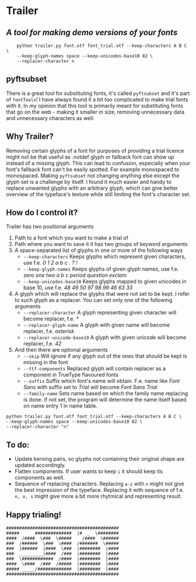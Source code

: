 # Trailer
## _A tool for making demo versions of your fonts_

```
    python trailer.py font.otf font_trial.otf --keep-characters A B C \ 
    --keep-glyph-names space --keep-unicodes-base10 82 \
    --replacer-character n 
```
## pyftsubset
There is a great tool for substituting fonts, it's called `pyftsubset` and it's part of `fontTools`! I have always found it a bit too complicated to make trial fonts with it. In my opinion that this tool is primarily meant for substituting fonts that go on the web - making it smaller in size, removing unnecessary data and unnecessary characters as well.

## Why Trailer?
Removing certain glyphs of a font for purposes of providing a trial licence might not be that useful as .notdef glyph or fallback font can show up instead of a missing glyph. This can lead to confusion, especially when your font's fallback font can't be easily spotted. For example monospaced to monospaced. Making `pyftsubset` not changing anything else except the glyph set is a challenge by itself. I found it much easier and handy to replace unwanted glyphs with an arbitrary glyph, which can give better overview of the typeface's texture while still limiting the font's character set.


## How do I control it?
Trailer has two positional arguments
1. Path to a font which you want to make a trial of
1. Path where you want to save it
it has two groups of keyword arguments
1. A space-separated list of glyphs in one or more of the following ways
    * `--keep-characters` Keeps glyphs which represent given characters, use f.e. _0 1 2 a b c . ? !_
    * `--keep-glyph-names` Keeps glyphs of given glyph names, use f.e. _zero one two a b c period question exclam_
    * `--keep-unicodes-base10` Keeps glyphs mapped to given unicodes in base 10, use f.e. _48 49 50 97 98 99 46 63 33_
1. A glyph which will replace the glyphs that were not set to be kept. I refer to such glyph as a replacer. You can set only one of the following arguments
    * `--replacer-character` A glyph representing given character will become replacer, f.e. _*_
    * `--replacer-glyph-name` A glyph with given name will become replacer, f.e. _asterisk_
    * `--replacer-unicode-base10` A glyph with given unicode will become replacer, f.e. _42_
1. And then there are optional arguments
    * `--skip` Will ignore if any glyph out of the ones that should be kept is missing in the font 
    * `--ttf-components` Replaced glyph will contain replacer as a component in TrueType flavoured fonts
    * `--suffix` Suffix which font's name will obtain. F.e. name like _Font Sans_ with suffix set to _Trial_ will become _Font Sans Trial_ 
    * `--family-name` Sets name based on which the family name replacing is done. If not set, the program will determine the name itself based on name entry 1 in name table.
```
python trailer.py font.otf font_trial.otf --keep-characters A B C \ 
--keep-glyph-names space --keep-unicodes-base10 82 \
--replacer-character "n" 
```

## To do:
- Update kerning pairs, so glyphs not containing their original shape are updated accordingly.
- Flatten components. If user wants to keep `i` it should keep its components as well.
- Sequence of replacing characters. Replacing `a-z` with `n` might not give the best impression of the typeface. Replacing it with sequence of f.e. `n, o, s` might give more a bit more rhytmical and representing result.

## Happy trialing!

```
###########################################
#####      ##############  |#  _  \########
####  /####  \###  \#####    /####  \######
###  /######  \###  \####  /#######  \#####
###  |######  |####  \###  |########  |####
###  _________|####  /###  |########  |####
###  \############  /####  |########  |####
####  \####  /###  /#####  |########  |####
##### _____/#############  |########  |####
###########################################
```